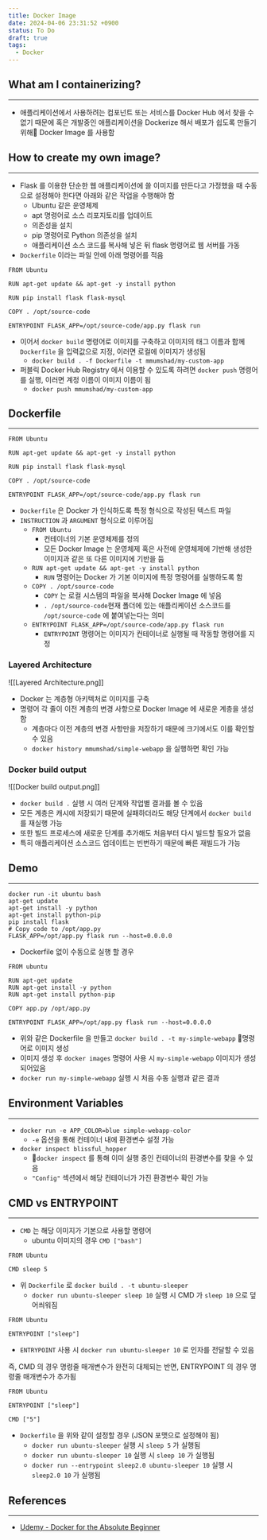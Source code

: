 ```yaml
---
title: Docker Image
date: 2024-04-06 23:31:52 +0900
status: To Do
draft: true
tags:
  - Docker
---
```

## What am I containerizing?
---
- 애플리케이션에서 사용하려는 컴포넌트 또는 서비스를 Docker Hub 에서 찾을 수 없기 때문에 혹은 개발중인 애플리케이션을 Dockerize 해서 배포가 쉽도록 만들기 위해 Docker Image 를 사용함

## How to create my own image?
---
- Flask 를 이용한 단순한 웹 애플리케이션에 쓸 이미지를 만든다고 가정했을 때 수동으로 설정해야 한다면 아래와 같은 작업을 수행해야 함
	- Ubuntu 같은 운영체제
	- apt 명령어로 소스 리포지토리를 업데이트
	- 의존성을 설치
	- pip 명령어로 Python 의존성을 설치
	- 애플리케이션 소스 코드를 복사해 넣은 뒤 flask 명령어로 웹 서버를 가동
- `Dockerfile` 이라는 파일 안에 아래 명령어를 적음
```
FROM Ubuntu

RUN apt-get update && apt-get -y install python

RUN pip install flask flask-mysql

COPY . /opt/source-code

ENTRYPOINT FLASK_APP=/opt/source-code/app.py flask run
```
- 이어서 `docker build` 명령어로 이미지를 구축하고 이미지의 태그 이름과 함께 `Dockerfile` 을 입력값으로 지정, 이러면 로컬에 이미지가 생성됨
	- `docker build . -f Dockerfile -t mmumshad/my-custom-app`
- 퍼블릭 Docker Hub Registry 에서 이용할 수 있도록 하려면 `docker push` 명령어를 실행, 이러면 계정 이름이 이미지 이름이 됨
	- `docker push mmumshad/my-custom-app`

## Dockerfile
---
```
FROM Ubuntu

RUN apt-get update && apt-get -y install python

RUN pip install flask flask-mysql

COPY . /opt/source-code

ENTRYPOINT FLASK_APP=/opt/source-code/app.py flask run
```
- `Dockerfile` 은 Docker 가 인식하도록 특정 형식으로 작성된 텍스트 파일
- `INSTRUCTION` 과 `ARGUMENT` 형식으로 이루어짐
	- `FROM Ubuntu`
		- 컨테이너의 기본 운영체제를 정의
		- 모든 Docker Image 는 운영체제 혹은 사전에 운영체제에 기반해 생성한 이미지과 같은 또 다른 이미지에 기반을 둠
	- `RUN apt-get update && apt-get -y install python`
		- `RUN` 명령어는 Docker 가 기본 이미지에 특정 명령어를 실행하도록 함
	- `COPY . /opt/source-code`
		- `COPY` 는 로컬 시스템의 파일을 복사해 Docker Image 에 넣음
		- `. /opt/source-code`현재 폴더에 있는 애플리케이션 소스코드를 `/opt/source-code` 에 붙여넣는다는 의미
	- `ENTRYPOINT FLASK_APP=/opt/source-code/app.py flask run`
		- `ENTRYPOINT` 명령어는 이미지가 컨테이너로 실행될 때 작동할 명령어를 지정

### Layered Architecture
![[Layered Architecture.png]]
- Docker 는 계층형 아키텍처로 이미지를 구축
- 명령어 각 줄이 이전 계층의 변경 사항으로 Docker Image 에 새로운 계층을 생성함
	- 계층마다 이전 계층의 변경 사항만을 저장하기 때문에 크기에서도 이를 확인할 수 있음
	- `docker history mmumshad/simple-webapp` 을 실행하면 확인 가능

### Docker build output
![[Docker build output.png]]
- `docker build .` 실행 시 여러 단계와 작업별 결과를 볼 수 있음
- 모든 계층은 캐시에 저장되기 때문에 실패하더라도 해당 단계에서 `docker build` 를 재실행 가능
- 또한 빌드 프로세스에 새로운 단계를 추가해도 처음부터 다시 빌드할 필요가 없음
- 특히 애플리케이션 소스코드 업데이트는 빈번하기 때문에 빠른 재빌드가 가능

## Demo
---
```
docker run -it ubuntu bash
apt-get update
apt-get install -y python
apt-get install python-pip
pip install flask
# Copy code to /opt/app.py
FLASK_APP=/opt/app.py flask run --host=0.0.0.0
```
- Dockerfile 없이 수동으로 실행 할 경우

```
FROM ubuntu

RUN apt-get update
RUN apt-get install -y python
RUN apt-get install python-pip

COPY app.py /opt/app.py

ENTRYPOINT FLASK_APP=/opt/app.py flask run --host=0.0.0.0
```
- 위와 같은 Dockerfile 을 만들고 `docker build . -t my-simple-webapp` 명령어로 이미지 생성
- 이미지 생성 후 `docker images` 명령어 사용 시 `my-simple-webapp` 이미지가 생성되어있음
- `docker run my-simple-webapp` 실행 시 처음 수동 실행과 같은 결과

## Environment Variables
---
- `docker run -e APP_COLOR=blue simple-webapp-color`
	- `-e` 옵션을 통해 컨테이너 내에 환경변수 설정 가능
- `docker inspect blissful_hopper`
	- `docker inspect` 를 통해 이미 실행 중인 컨테이너의 환경변수를 찾을 수 있음
	- `"Config"` 섹션에서 해당 컨테이너가 가진 환경변수 확인 가능

## CMD vs ENTRYPOINT
---
- `CMD` 는 해당 이미지가 기본으로 사용할 명령어
	- ubuntu 이미지의 경우 `CMD ["bash"]`
```
FROM Ubuntu

CMD sleep 5
```
- 위 `Dockerfile` 로 `docker build . -t ubuntu-sleeper`
	- `docker run ubuntu-sleeper sleep 10` 실행 시 CMD 가 `sleep 10` 으로 덮어씌워짐
```
FROM Ubuntu

ENTRYPOINT ["sleep"]
```
- `ENTRYPOINT` 사용 시 `docker run ubuntu-sleeper 10` 로 인자를 전달할 수 있음

즉, CMD 의 경우 명령줄 매개변수가 완전히 대체되는 반면, ENTRYPOINT 의 경우 명령줄 매개변수가 추가됨

```
FROM Ubuntu

ENTRYPOINT ["sleep"]

CMD ["5"]
```
- `Dockerfile` 을 위와 같이 설정할 경우 (JSON 포맷으로 설정해야 됨)
	- `docker run ubuntu-sleeper` 실행 시 `sleep 5` 가 실행됨
	- `docker run ubuntu-sleeper 10` 실행 시 `sleep 10` 가 실행됨
	- `docker run --entrypoint sleep2.0 ubuntu-sleeper 10` 실행 시 `sleep2.0 10` 가 실행됨

## References
---
- [Udemy - Docker for the Absolute Beginner](https://www.udemy.com/course/learn-docker/)
